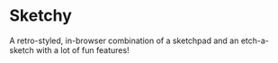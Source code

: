 # Sketchy

A retro-styled, in-browser combination of a sketchpad and an etch-a-sketch with a lot of fun
features!
